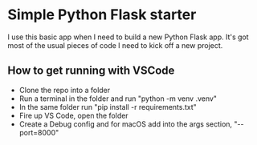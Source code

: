 # Simple Python Flask starter
I use this basic app when I need to build a new Python Flask app. It's got most of the usual pieces of code I need to kick off a new project.

## How to get running with VSCode
- Clone the repo into a folder
- Run a terminal in the folder and run "python -m venv .venv"
- In the same folder run "pip install -r requirements.txt"
- Fire up VS Code, open the folder
- Create a Debug config and for macOS add into the args section, "--port=8000"

